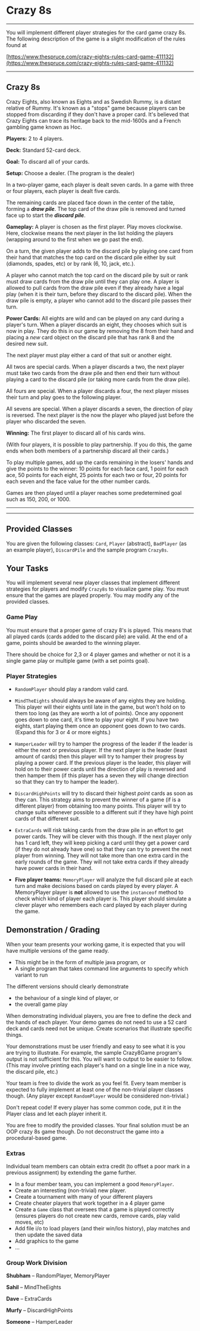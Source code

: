 # Crazy 8s
---


You will implement different player strategies for the card game crazy 8s. The following description of the game is a slight modification of the rules found at 

[https://www.thespruce.com/crazy-eights-rules-card-game-411132](https://www.thespruce.com/crazy-eights-rules-card-game-411132)


---

## Crazy 8s
Crazy Eights, also known as Eights and as Swedish Rummy, is a distant relative of Rummy. It's known as a "stops" game because players can be stopped from discarding if they don't have a proper card. It's believed that Crazy Eights can trace its heritage back to the mid-1600s and a French gambling game known as Hoc.

__Players:__  2 to 4 players.

__Deck:__ Standard 52-card deck.

__Goal:__ To discard all of your cards.

__Setup:__ Choose a dealer. (The program is the dealer)


In a two-player game, each player is dealt seven cards. In a game with three or four players, each player is dealt five cards.

The remaining cards are placed face down in the center of the table, forming a __*draw pile*__. The top card of the draw pile is removed and turned face up to start the __*discard pile*__.

__Gameplay:__ A player is chosen as the first player. Play moves  clockwise. Here, clockwise means the next player in the list holding the players (wrapping around to the first when we go past the end).

On a turn, the given player adds to the discard pile by playing one card from their hand that matches the top card on the discard pile either by suit (diamonds, spades, etc) or by rank (6, 10, jack, etc.).

A player who cannot match the top card on the discard pile by suit or rank must draw cards from the draw pile until they can play one. A player is allowed to pull cards from the draw pile even if they already have a legal play (when it is their turn, before they discard to the discard pile). When the draw pile is empty, a player who cannot add to the discard pile passes their turn.

__Power Cards:__ All eights are wild and can be played on any card during a player's turn. When a player discards an eight, they chooses which suit is now in play. They do this in our game by removing the 8 from their hand and placing a _new_ card object on the discard pile that has rank 8 and the desired new suit.

The next player must play either a card of that suit or another eight.

All twos are special cards. When a player discards a two, the next player must take two cards from the draw pile and then end their turn without playing a card to the discard pile (or taking more cards from the draw pile).

All fours are special. When a player discards a four, the next player misses their turn and play goes to the following player.

All sevens are special. When a player discards a seven, the direction of play is reversed. The next player is the now the player who played just before the player who discarded the seven.


__Winning:__ The first player to discard all of his cards wins.

(With four players, it is possible to play partnership. If you do this, the game ends when both members of a partnership discard all their cards.)

To play multiple games, add up the cards remaining in the losers' hands and give the points to the winner: 10 points for each face card, 1 point for each ace, 50 points for each eight, 25 points for each two or four, 20 points for each seven and the face value for the other number cards.


Games are then played until a player reaches some predetermined goal such as 150, 200, or 1000.

---
---

## Provided Classes

You are given the following classes: `Card`, `Player` (abstract), `BadPlayer` (as an example player), `DiscardPile` and the sample program `Crazy8s`.

## Your Tasks

You will implement several new player classes that implement different strategies for players and modify `Crazy8s` to visualize game play. You must ensure that the games are played properly. You may modify any of the provided classes.

### Game Play

You must ensure that a proper game of crazy 8's is played. This means that all played cards (cards added to the discard pile) are valid. At the end of a game, points should be awarded to the winning player.

There should be choice for 2,3 or 4 player games and whether or not it is a single game play or multiple game (with a set points goal).

### Player Strategies

- `RandomPlayer` should play a random valid card. 


- `MindTheEights` should always be aware of any eights they are holding. This player will their eights until late in the game, but won't hold on to them too long (as they are worth a lot of points). Once any opponent goes down to one card, it's time to play your eight. If you have two eights, start playing them once an opponent goes down to two cards. (Expand this for 3 or 4 or more eights.)


- `HamperLeader` will try to hamper the progress of the leader if the leader is either the next or previous player.  If the next player is the leader (least amount of cards) then this player will try to hamper their progress by playing a power card. If the previous player is the leader, this player will hold on to their power cards until the direction of play is reversed and then hamper them (if this player has a seven they will change direction so that they can try to hamper the leader).

- `DiscardHighPoints` will try to discard their highest _point_ cards as soon as they can. This strategy aims to prevent the winner of a game (if is a different player) from obtaining too many points. This player will try to change suits whenever possible to a different suit if they have high point cards of that different suit. 

- `ExtraCards` will risk taking cards from the draw pile in an effort to get power cards. They will be clever with this though. If the next player only has 1 card left, they will keep picking a card until they get a power card (if they do not already have one) so that they can try to prevent the next player from winning. They will not take more than one extra card in the early rounds of the game. They will not take extra cards if they already have power cards in their hand.

- __Five player teams:__ `MemoryPlayer` will analyze the full discard pile at each turn and make decisions based on cards played by every player. A MemoryPlayer player is __not__ allowed to use the `instanceof` method to check which kind of player each player is. This player should simulate a clever player who remembers each card played by each player during the game.  

## Demonstration / Grading

When your team presents your working game, it is expected that you will have multiple versions of the game ready.

- This might be in the form of multiple java program, or
- A single program that takes command line arguments to specify which variant to run

The different versions should clearly demonstrate
- the behaviour of a single kind of player, or 
- the overall game play

When demonstrating individual players, you are free to define the deck and the hands of each player. Your demo games do not need to use a 52 card deck and cards need not be unique. Create scenarios that illustrate specific things. 

Your demonstrations must be user friendly and easy to see what it is you are trying to illustrate. For example, the sample Crazy8Game program's output is not sufficient for this. You will want to output to be easier to follow. (This may involve printing each player's hand on a single line in a nice way, the discard pile, etc.)

Your team is free to divide the work as you feel fit. Every team member is expected to fully implement at least one of the non-trivial player classes though. (Any player except `RandomPlayer` would be considered non-trivial.)

Don't repeat code! If every player has some common code, put it in the Player class and let each player inherit it.

You are free to modify the provided classes. Your final solution must be an OOP crazy 8s game though. Do not deconstruct the game into a procedural-based game. 


### Extras   


Individual team members can obtain extra credit (to offset a poor mark in a previous assignment) by extending the game further.

- In a four member team, you can implement a good `MemoryPlayer`.
- Create an interesting (non-trivial) new player.
- Create a tournament with many of your different players
- Create cheater players that work together in a 4 player game
- Create a `Game` class that oversees that a game is played correctly (ensures players do not create new cards, remove cards, play valid moves, etc)
- Add file i/o to load players (and their win/los history), play matches and then update the saved data
- Add graphics to the game
- ...

### Group Work Division

__Shubham__ 
– RandomPlayer, MemoryPlayer

__Sahil__ 
– MindTheEights

__Dave__ 
– ExtraCards

__Murfy__ 
– DiscardHighPoints

__Someone__ 
– HamperLeader


